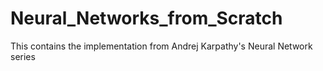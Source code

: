 # Neural_Networks_from_Scratch
This contains the implementation from Andrej Karpathy's Neural Network series

